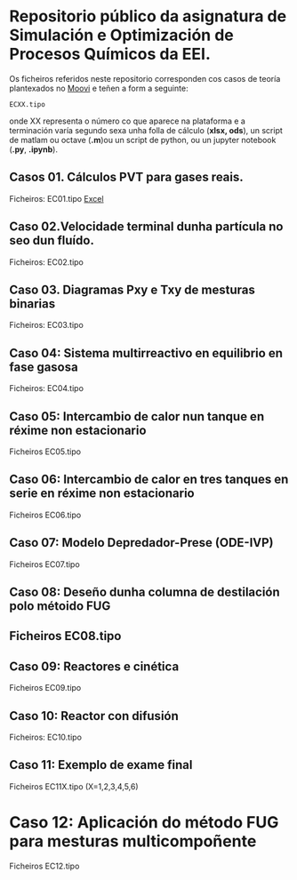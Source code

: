 # Repositorio público da asignatura de Simulación e Optimización de Procesos Químicos da EEI.

Os ficheiros referidos neste repositorio corresponden cos casos de teoría plantexados no [Moovi](hhtps://moovi.uvigo.gal) e teñen a form a seguinte:

```
ECXX.tipo
```

onde XX representa o número co que aparece na plataforma e a terminación varía segundo sexa unha folla de cálculo (**xlsx, ods**), un script de matlam ou octave (**.m**)ou un script de python, ou un jupyter notebook (**.py**, **.ipynb**).

## Casos 01. Cálculos PVT para gases reais.
Ficheiros: EC01.tipo [Excel](https://github.com/anxosanchez/sopq/blob/main/Casos%20de%20teor%C3%ADa/Excel/EC01.xlsx)

## Caso 02.Velocidade terminal dunha partícula no seo dun fluído.
Ficheiros: EC02.tipo

## Caso 03. Diagramas Pxy e Txy de mesturas binarias
Ficheiros: EC03.tipo

## Caso 04: Sistema multirreactivo en equilibrio en fase gasosa
Ficheiros: EC04.tipo

## Caso 05: Intercambio de calor nun tanque en réxime non estacionario
Ficheiros EC05.tipo

## Caso 06: Intercambio de calor en tres tanques en serie en réxime non estacionario
Ficheiros EC06.tipo

## Caso 07: Modelo Depredador-Prese (ODE-IVP)
Ficheiros EC07.tipo

## Caso 08: Deseño dunha columna de destilación polo métoido FUG
## Ficheiros EC08.tipo

## Caso 09: Reactores e cinética
Ficheiros EC09.tipo

## Caso 10: Reactor con difusión
Ficheiros: EC10.tipo

## Caso 11: Exemplo de exame final
Ficheiros EC11X.tipo (X=1,2,3,4,5,6)

# Caso 12: Aplicación do método FUG para mesturas multicompoñente
Ficheiros EC12.tipo
